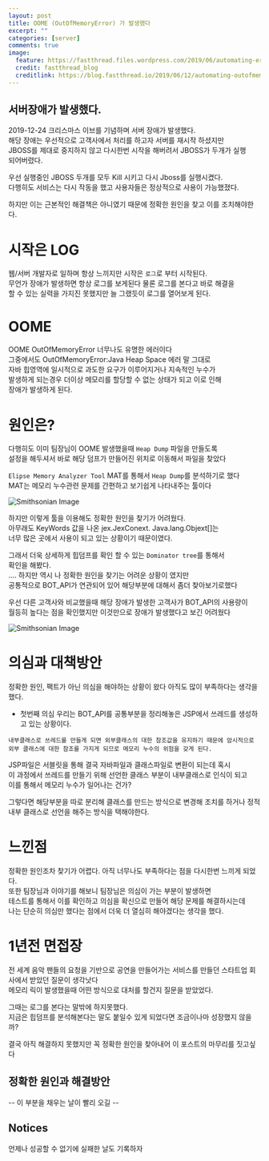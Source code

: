 ```yaml
---
layout: post
title: OOME (OutOfMemoryError) 가 발생했다
excerpt: ""
categories: [server]
comments: true
image:
  feature: https://fastthread.files.wordpress.com/2019/06/automating-error.png
  credit: fastthread_blog
  creditlink: https://blog.fastthread.io/2019/06/12/automating-outofmemoryerror-troubleshooting/
---
```




## 서버장애가 발생했다.

2019-12-24 크리스마스 이브를 기념하며 서버 장애가 발생했다.  
해당 장애는 우선적으로 고객사에서 처리를 하고자 서버를 재시작 하셨지만  
JBOSS를 제대로 중지하지 않고 다시한번 시작을 해버려서 JBOSS가 두개가 실행  
되어버렸다.  

우선 실행중인 JBOSS 두개를 모두 Kill 시키고 다시 Jboss를 실행시켰다.  
다행히도 서비스는 다시 작동을 했고 사용자들은 정상적으로 사용이 가능했졌다.  

하지만 이는 근본적인 해결책은 아니였기 때문에 정확한 원인을 찾고 이를 조치해야한다.   

# 시작은 LOG

웹/서버 개발자로 일하며 항상 느끼지만 시작은 `로그`로 부터 시작된다.  
무언가 장애가 발생하면 항상 로그를 보게된다 물론 로그를 본다고 바로 해결을  
할 수 있는 실력을 가지진 못했지만 늘 그랬듯이 로그를 열어보게 된다.  

# OOME 

OOME OutOfMemoryError 너무나도 유명한 에러이다  
그중에서도  OutOfMemoryError:Java Heap Space 에러 말 그대로  
자바 힙영역에 일시적으로 과도한 요구가 이루어지거나 지속적인 누수가  
발생하게 되는경우 더이상 메모리를 할당할 수 없는 상태가 되고 이로 인해  
장애가 발생하게 된다.  

# 원인은?

다행히도 이미 팀장님이 OOME 발생했을때 `Heap Dump` 파일을 만들도록  
설정을 해두셔서 바로 해당 덤프가 만들어진 위치로 이동해서 파일을 찾았다  

`Elipse Memory Analyzer Tool` MAT를 통해서 `Heap Dump`를 분석하기로 했다  
MAT는 메모리 누수관련 문제를 간편하고 보기쉽게 나타내주는 툴이다  

![Smithsonian Image](https://flow.team/flowImg/FLOW_201912264988410_3201556c-73e4-4ccc-a8fc-8fe491ba6597_thumb.png)

하지만 이렇게 툴을 이용해도 정확한 원인을 찾기가 어려웠다.  
아무래도 KeyWords 값을 나온 jex.JexConext. Java.lang.Objext[]는  
너무 많은 곳에서 사용이 되고 있는 상황이기 때문이였다.  

그래서 더욱 상세하게 힙덤프를 확인 할 수 있는 `Dominator tree`를 통해서  
확인을 해봤다.  
.... 하지만 역시 나 정확한 원인을 찾기는 어려운 상황이 였지만  
공통적으로 BOT_API가 연관되어 있어 해당부분에 대해서 좀더 찾아보기로했다  

우선 다른 고객사와 비교했을때 해당 장애가 발생한 고객사가 BOT_API의 사용량이  
월등히 높다는 점을 확인했지만 이것만으로 장애가 발생했다고 보긴 어려웠다  

![Smithsonian Image](https://flow.team/flowImg/FLOW_20191226549636_672e0652-7f83-4166-a15a-fb9406f4bf09_thumb.png)



# 의심과 대책방안

정확한 원인, 팩트가 아닌 의심을 해야하는 상황이 왔다 아직도 많이 부족하다는 생각을 했다.   

* 첫번째 의심
 우리는 BOT_API를 공통부분을 정리해놓은 JSP에서 쓰레드를 생성하고 있는 상황이다.  
 
 `내부클래스로 쓰레드를 만들게 되면 외부클래스의 대한 참조값을 유지하기 때문에 암시적으로 외부 클래스에 대한 참조를 가지게 되므로 메모리 누수의 위험을 갖게 된다.`  

JSP파일은 서블릿을 통해 결국 자바파일과 클래스파일로 변환이 되는데 혹시  
이 과정에서 쓰레드를 만들기 위해 선언한 클래스 부분이 내부클래스로 인식이 되고  
이를 통해서 메모리 누수가 일어나는 건가?  

그렇다면 해당부분을 따로 분리해 클래스를 만드는 방식으로 변경해 조치를 하거나 정적 내부 클래스로 선언을 해주는 방식을 택해야한다.  


# 느낀점

정확한 원인조차 찾기가 어렵다. 아직 너무나도 부족하다는 점을 다시한번 느끼게 되었다.  
또한 팀장님과 이야기를 해보니 팀장님은 의심이 가는 부분이 발생하면  
테스트를 통해서 이를 확인하고 의심을 확신으로 만들어 해당 문제를 해결하시는데  
나는 단순히 의심만 했다는 점에서 더욱 더 열심히 해야겠다는 생각을 했다.  


# 1년전 면접장

전 세계 음악 팬들의 요청을 기반으로 공연을 만들어가는 서비스를 만들던 스타트업 회사에서 받았던 질문이 생각낫다  
 메모리 릭이 발생했을때 어떤 방식으로 대처를 할건지 질문을 받았었다.  

그때는 로그를 본다는 말밖에 하지못했다.  
지금은 힙덤프를 분석해본다는 말도 붙일수 있게 되었다면 조금이나마 성장했지 않을까?  

결국 아직 해결하지 못했지만 꼭 정확한 원인을 찾아내어 이 포스트의 마무리를 짓고싶다  


## 정확한 원인과 해결방안
-- 이 부분을 채우는 날이 빨리 오길 --

## Notices
언제나 성공할 수 없기에 실패한 날도 기록하자
